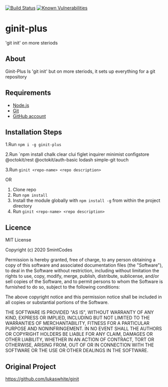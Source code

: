[![Build Status](https://travis-ci.com/SmintGaming/ginit-plus.svg?branch=master)](https://travis-ci.com/SmintGaming/ginit-plus)
[![Known Vulnerabilities](https://snyk.io/test/github/dwyl/hapi-auth-jwt2/badge.svg?targetFile=package.json)](https://snyk.io/test/github/dwyl/hapi-auth-jwt2?targetFile=package.json)
# ginit-plus
'git init' on more steriods 
## About 

Ginit-Plus Is 'git init' but on more steriods, it sets up everything for a git repository


## Requirements

* [Node.js](http://nodejs.org/)
* [Git](https://git-scm.com/)
* [GitHub account](https://github.com/)

## Installation Steps
1.Run `npm i -g ginit-plus`

2.Run `npm install chalk clear clui figlet inquirer minimist configstore @octokit/rest @octokit/auth-basic lodash simple-git touch

3.Run `ginit <repo-name> <repo description>`

OR

1. Clone repo
2. Run `npm install`
3. Install the module globally with `npm install -g` from within the project directory
4. Run `ginit <repo-name> <repo description>`

## Licence

MIT License

Copyright (c) 2020 SmintCodes

Permission is hereby granted, free of charge, to any person obtaining a copy
of this software and associated documentation files (the "Software"), to deal
in the Software without restriction, including without limitation the rights
to use, copy, modify, merge, publish, distribute, sublicense, and/or sell
copies of the Software, and to permit persons to whom the Software is
furnished to do so, subject to the following conditions:

The above copyright notice and this permission notice shall be included in all
copies or substantial portions of the Software.

THE SOFTWARE IS PROVIDED "AS IS", WITHOUT WARRANTY OF ANY KIND, EXPRESS OR
IMPLIED, INCLUDING BUT NOT LIMITED TO THE WARRANTIES OF MERCHANTABILITY,
FITNESS FOR A PARTICULAR PURPOSE AND NONINFRINGEMENT. IN NO EVENT SHALL THE
AUTHORS OR COPYRIGHT HOLDERS BE LIABLE FOR ANY CLAIM, DAMAGES OR OTHER
LIABILITY, WHETHER IN AN ACTION OF CONTRACT, TORT OR OTHERWISE, ARISING FROM,
OUT OF OR IN CONNECTION WITH THE SOFTWARE OR THE USE OR OTHER DEALINGS IN THE
SOFTWARE.

## Original Project

https://github.com/lukaswhite/ginit
